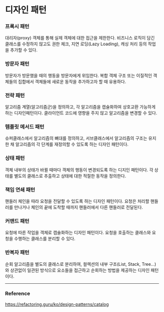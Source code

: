 # 디자인 패턴

### 프록시 패턴
대리자(proxy) 객체를 통해 실제 객체에 대한 접근을 제한한다. 비즈니스 로직이 담긴 클래스를 수정하지 않고도 권한 체크, 지연 로딩(Lazy Loading), 캐싱 처리 등의 작업을 추가할 수 있다.

### 방문자 패턴
방문자가 방문했을 때의 행동을 방문자에게 위임한다. 복합 객체 구조 또는 이질적인 객체들의 집합에서 객체들에 새로운 동작을 추가하고자 할 때 유용하다.

### 전략 패턴
알고리즘 계열(알고리즘군)을 정의하고, 각 알고리즘을 캡슐화하여 상호교환 가능하게 하는 디자인패턴이다. 클라이언트 코드에 영향을 주지 않고 알고리즘을 변경할 수 있다.

### 템플릿 메서드 패턴
슈퍼클래스에서 알고리즘의 뼈대를 정의하고, 서브클래스에서 알고리즘의 구조는 유지한 채 알고리즘의 각 단계를 재정의할 수 있도록 하는 디자인 패턴이다.

### 상태 패턴
객체 내부의 상태가 바뀔 때마다 객체의 행동이 변경되도록 하는 디지인 패턴이다. 각 상태를 별도의 클래스로 추출하고 상태에 대한 적절한 동작을 정의한다.

### 책임 연쇄 패턴
핸들러 체인을 따라 요청을 전달할 수 있도록 하는 디자인 패턴이다. 요청은 처리할 핸들러를 만나거나 체인의 끝에 도착할 때까지 핸들러에서 다른 핸들러로 전달된다.

### 커맨드 패턴
요청에 따른 작업을 객체로 캡슐화하는 디자인 패턴이다. 요청을 호출하는 클래스와 요청을 수행하는 클래스를 분리할 수 있다.

### 반복자 패턴
순회 알고리즘을 별도의 클래스로 분리하여, 컬렉션의 내부 구조(List, Stack, Tree...)와 상관없이 일관된 방식으로 요소들을 접근하고 순회하는 방법을 제공하는 디자인 패턴이다.

---
### Reference

https://refactoring.guru/ko/design-patterns/catalog
